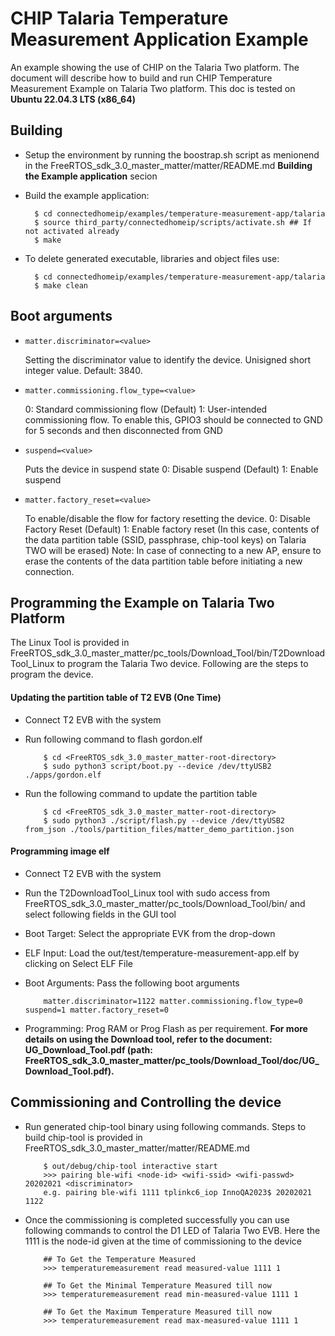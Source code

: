 # CHIP Talaria Temperature Measurement Application Example

An example showing the use of CHIP on the Talaria Two platform. The document
will describe how to build and run CHIP Temperature Measurement Example on
Talaria Two platform. This doc is tested on **Ubuntu 22.04.3 LTS (x86_64)**

## Building

-   Setup the environment by running the boostrap.sh script as menionend in the
    FreeRTOS_sdk_3.0_master_matter/matter/README.md **Building the Example
    application** secion

-   Build the example application:

          $ cd connectedhomeip/examples/temperature-measurement-app/talaria
          $ source third_party/connectedhomeip/scripts/activate.sh ## If not activated already
          $ make

-   To delete generated executable, libraries and object files use:

          $ cd connectedhomeip/examples/temperature-measurement-app/talaria
          $ make clean

## Boot arguments

-   `matter.discriminator=<value>`

    Setting the discriminator value to identify the device. Unisigned short
    integer value. Default: 3840.

-   `matter.commissioning.flow_type=<value>`

    0: Standard commissioning flow (Default) 1: User-intended commissioning
    flow. To enable this, GPIO3 should be connected to GND for 5 seconds and
    then disconnected from GND

-   `suspend=<value>`

    Puts the device in suspend state 0: Disable suspend (Default) 1: Enable
    suspend

-   `matter.factory_reset=<value>`

    To enable/disable the flow for factory resetting the device. 0: Disable
    Factory Reset (Default) 1: Enable factory reset (In this case, contents of
    the data partition table (SSID, passphrase, chip-tool keys) on Talaria TWO
    will be erased) Note: In case of connecting to a new AP, ensure to erase the
    contents of the data partition table before initiating a new connection.

## Programming the Example on Talaria Two Platform

The Linux Tool is provided in
FreeRTOS_sdk_3.0_master_matter/pc_tools/Download_Tool/bin/T2DownloadTool_Linux
to program the Talaria Two device. Following are the steps to program the
device.

#### Updating the partition table of T2 EVB (One Time)

-   Connect T2 EVB with the system
-   Run following command to flash gordon.elf

            $ cd <FreeRTOS_sdk_3.0_master_matter-root-directory>
            $ sudo python3 script/boot.py --device /dev/ttyUSB2 ./apps/gordon.elf

-   Run the following command to update the partition table

            $ cd <FreeRTOS_sdk_3.0_master_matter-root-directory>
            $ sudo python3 ./script/flash.py --device /dev/ttyUSB2 from_json ./tools/partition_files/matter_demo_partition.json

#### Programming image elf

-   Connect T2 EVB with the system
-   Run the T2DownloadTool_Linux tool with sudo access from
    FreeRTOS_sdk_3.0_master_matter/pc_tools/Download_Tool/bin/ and select
    following fields in the GUI tool
-   Boot Target: Select the appropriate EVK from the drop-down
-   ELF Input: Load the out/test/temperature-measurement-app.elf by clicking on
    Select ELF File
-   Boot Arguments: Pass the following boot arguments

            matter.discriminator=1122 matter.commissioning.flow_type=0 suspend=1 matter.factory_reset=0

-   Programming: Prog RAM or Prog Flash as per requirement. **For more details
    on using the Download tool, refer to the document: UG_Download_Tool.pdf
    (path:
    FreeRTOS_sdk_3.0_master_matter/pc_tools/Download_Tool/doc/UG_Download_Tool.pdf).**

## Commissioning and Controlling the device

-   Run generated chip-tool binary using following commands. Steps to build
    chip-tool is provided in FreeRTOS_sdk_3.0_master_matter/matter/README.md

            $ out/debug/chip-tool interactive start
            >>> pairing ble-wifi <node-id> <wifi-ssid> <wifi-passwd> 20202021 <discriminator>
            e.g. pairing ble-wifi 1111 tplinkc6_iop InnoQA2023$ 20202021 1122

-   Once the commissioning is completed successfully you can use following
    commands to control the D1 LED of Talaria Two EVB. Here the 1111 is the
    node-id given at the time of commissioning to the device

            ## To Get the Temperature Measured
            >>> temperaturemeasurement read measured-value 1111 1

            ## To Get the Minimal Temperature Measured till now
            >>> temperaturemeasurement read min-measured-value 1111 1

            ## To Get the Maximum Temperature Measured till now
            >>> temperaturemeasurement read max-measured-value 1111 1
